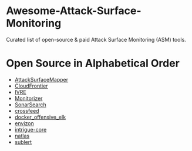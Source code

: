 # Awesome-Attack-Surface-Monitoring
Curated list of open-source &amp; paid Attack Surface Monitoring (ASM) tools.

Open Source in Alphabetical Order
=================

 * [AttackSurfaceMapper](https://github.com/superhedgy/AttackSurfaceMapper)
 * [CloudFrontier](https://github.com/riskprofiler/CloudFrontier)
 * [IVRE](https://github.com/cea-sec/ivre )
 * [Monitorizer](https://github.com/BitTheByte/Monitorizer)
 * [SonarSearch](https://github.com/Cgboal/SonarSearch)
 * [crossfeed](https://github.com/cisagov/crossfeed)
 * [docker_offensive_elk](https://github.com/marco-lancini/docker_offensive_elk)
 * [envizon](https://github.com/evait-security/envizon )
 * [intrigue-core](https://github.com/intrigueio/intrigue-core)
 * [natlas](https://github.com/natlas/natlas)
 * [sublert](https://github.com/yassineaboukir/sublert)
